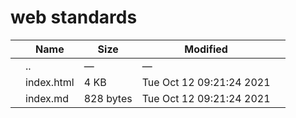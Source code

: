 web standards
=============

<table><thead><tr class="header"><th></th><th>Name</th><th>Size</th><th>Modified</th><th></th></tr></thead><tbody><tr class="odd"><td></td><td><span class="goup">..</span></td><td>—</td><td>—</td><td></td></tr><tr class="even"><td></td><td><span class="name">index.html</span></td><td>4 KB</td><td>Tue Oct 12 09:21:24 2021</td><td></td></tr><tr class="odd"><td></td><td><span class="name">index.md</span></td><td>828 bytes</td><td>Tue Oct 12 09:21:24 2021</td><td></td></tr></tbody></table>
